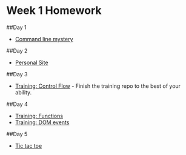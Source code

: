 # Week 1 Homework

##Day 1
- [Command line mystery](https://github.com/sf-wdi-33/cl-mystery) 

##Day 2
- [Personal Site](https://github.com/sf-wdi-33/personal-portfolio)

##Day 3
- [Training: Control Flow](https://github.com/sf-wdi-33/js-control-flow-training) - Finish the training repo to the best of your ability.  

##Day 4
- [Training: Functions](https://github.com/sf-wdi-33/functions-exercises)
- [Training: DOM events](https://github.com/sf-wdi-33/jquery-dom-lab)

##Day 5
- [Tic tac toe](https://github.com/sf-wdi-33/tic-tac-toe)
